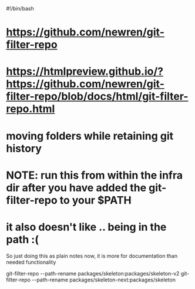 #!/bin/bash
# https://github.com/newren/git-filter-repo
# https://htmlpreview.github.io/?https://github.com/newren/git-filter-repo/blob/docs/html/git-filter-repo.html
# moving folders while retaining git history
# NOTE: run this from within the infra dir after you have added the git-filter-repo to your $PATH
# it also doesn't like .. being in the path :(
So just doing this as plain notes now, it is more for documentation than needed functionality

git-filter-repo --path-rename packages/skeleton:packages/skeleton-v2
git-filter-repo --path-rename packages/skeleton-next:packages/skeleton